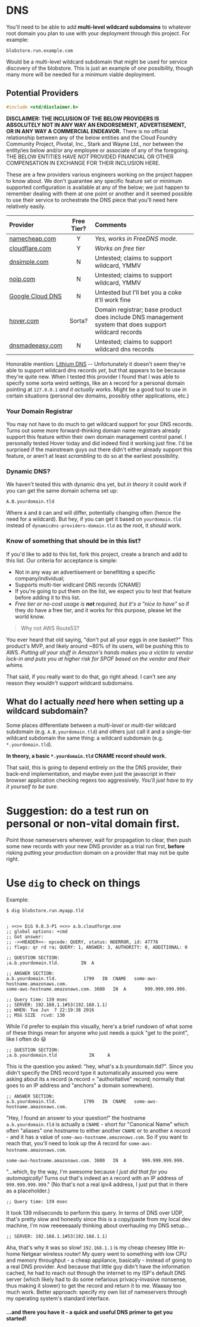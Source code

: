 # DNS

You'll need to be able to add **multi-level wildcard subdomains** to whatever root domain you plan to use with your deployment through this project. For example:

```
blobstore.run.example.com
```

Would be a multi-level wildcard subdomain that might be used for service discovery of the blobstore. This is just an example of _one_ possibility, though many more will be needed for a minimum viable deployment.

## Potential Providers

```c
#include <std/disclaimer.h>
```

**DISCLAIMER: THE INCLUSION OF THE BELOW PROVIDERS IS ABSOLUTELY NOT IN ANY WAY AN ENDORSEMENT, ADVERTISEMENT, OR IN ANY WAY A COMMERCIAL ENDEAVOR.** There is no official relationship between any of the below entities and the Cloud Foundry Community Project, Pivotal, Inc., Stark and Wayne Ltd., nor between the entity/ies below and/or any employee or associate of any of the foregoing. THE BELOW ENTITIES HAVE _NOT_ PROVIDED FINANCIAL OR OTHER COMPENSATION IN EXCHANGE FOR THEIR INCLUSION HERE.

These are a few providers various engineers working on the project happen to know about. We don't guarantee any specific feature set or minimum supported configuration is available at any of the below; we just happen to remember dealing with them at one point or another and it seemed possible to use their service to orchestrate the DNS piece that you'll need here relatively easily.

| Provider | Free Tier? | Comments |
| :------  | :-------: | :------  |
| [namecheap.com](https://www.namecheap.com) | Y | _Yes, works in FreeDNS mode._ |
| [cloudflare.com](https://www.cloudflare.com) | Y | _Works on free tier_ |
| [dnsimple.com](https://dnsimple.com) | N | Untested; claims to support wildcard, YMMV |
| [noip.com](http://www.noip.com) | N | Untested; claims to support wildcard, YMMV |
| [Google Cloud DNS](https://cloud.google.com/dns/) | N | Untested but I'll bet you a coke it'll work fine |
| [hover.com](http://www.hover.com) | Sorta? | Domain registrar; base product does include DNS management system that does support wildcard records |
| [dnsmadeeasy.com](http://www.dnsmadeeasy.com/) | N | Untested; claims to support wildcard dns records |

Honorable mention: [Lithium DNS](https://lidns.net) -- Unfortunately it doesn't seem they're able to support wildcard dns records _yet_, but that appears to be because they're quite new. When I tested this provider I found that I was able to specify some sorta weird settings, like an `A` record for a personal domain pointing at `127.0.0.1` _and it actually works_. Might be a good tool to use in certain situations (personal dev domains, possibly other applications, etc.)

### Your Domain Registrar

You may not have to do much to get wildcard support for your DNS records. Turns out some more forward-thinking domain name registrars already support this feature within their own domain management control panel. I personally tested Hover today and did indeed find it working just fine. I'd be surprised if the mainstream guys out there didn't either already support this feature, or aren't at least _scrambling_ to do so at the earliest possibility.

### Dynamic DNS?

We haven't tested this with dynamic dns yet, but _in theory_ it could work if you can get the same domain schema set up:

```
A.B.yourdomain.tld
```

Where `A` and `B` can and will differ, potentially changing often (hence the need for a wildcard). But hey, if you can get it based on `yourdomain.tld` instead of `dynamicdns-providers-domain.tld` as the root, it _should_ work.

### Know of something that should be in this list?

If you'd like to add to this list, fork this project, create a branch and add to this list. Our criteria for acceptance is simple:

+ Not in any way an advertisement or benefitting a specific company/individual;
+ Supports multi-tier widlcard DNS records (CNAME)
+ If you're going to put them on the list, we expect you to test that feature before adding it to this list.
+ _Free tier or no-cost usage is **not** required, but it's a "nice to have"_ so if they do have a free tier, and it works for this purpose, please let the world know.

> Why not AWS Route53?

You ever heard that old saying, "don't put all your eggs in one basket?" This product's MVP, and likely around ~80% of its users, will be pushing this to AWS. _Putting all your stuff in Amazon's hands makes you a victim to vendor lock-in and puts you at higher risk for SPOF based on the vendor and their whims._

That said, if you really want to do that, go right ahead. I can't see any reason they _wouldn't_ support wildcard subdomains.

## What do I actually _need_ here when setting up a wildcard subdomain?

Some places differentiate between a _multi-level_ or _multi-tier_ wildcard subdomain (e.g. `A.B.yourdomain.tld`) and others just call it and a single-tier wildcard subdomain the same thing: a wildcard subdomain (e.g. `*.yourdomain.tld`).

**In theory, a basic `*.yourdomain.tld` CNAME record should work.**

That said, this is going to depend entirely on the the DNS provider, their back-end implementation, and maybe even just the javascript in their browser application checking regexs too aggressively. _You'll just have to try it yourself to be sure._

# Suggestion: do a test run on  personal or non-vital domain first.

Point those nameservers wherever, wait for propagation to clear, then push some new records with your new DNS provider as a trial run first, **before** risking putting your production domain on a provider that may not be quite right.

# Use `dig` to check on things

Example:

```
$ dig blobstore.run.myapp.tld


; <<>> DiG 9.8.3-P1 <<>> a.b.cloudforge.one
;; global options: +cmd
;; Got answer:
;; ->>HEADER<<- opcode: QUERY, status: NOERROR, id: 47776
;; flags: qr rd ra; QUERY: 1, ANSWER: 3, AUTHORITY: 0, ADDITIONAL: 0

;; QUESTION SECTION:
;a.b.yourdomain.tld.		IN	A

;; ANSWER SECTION:
a.b.yourdomain.tld.	         1799	IN	CNAME	some-aws-hostname.amazonaws.com.
some-aws-hostname.amazonaws.com. 3600   IN	A       999.999.999.999.

;; Query time: 139 msec
;; SERVER: 192.168.1.1#53(192.168.1.1)
;; WHEN: Tue Jun  7 22:19:38 2016
;; MSG SIZE  rcvd: 130
```

While I'd prefer to explain this visually, here's a brief rundown of what some of these things mean for anyone who just needs a quick "get to the point", like I often do :smiley:

```
;; QUESTION SECTION:
;a.b.yourdomain.tld            IN     A
```

This is the question you asked: "hey, what's a.b.yourdomain.tld?". Since you didn't specify the DNS record type it automatically assumed you were asking about its `A` record (`A` record = "authoritative" record; normally that goes to an IP address and "anchors" a domain somewhere).

```
;; ANSWER SECTION:
a.b.yourdomain.tld.	         1799	IN	CNAME	some-aws-hostname.amazonaws.com.
```

"Hey, I found an answer to your question!" the hostname `a.b.yourdomain.tld` is actually a `CNAME` - short for "Canonical Name" which often "aliases" one hostname to either another `CNAME` or to another `A` record - and it has a value of `some-aws-hostname.amazonaws.com`. So if you want to reach that, you'll need to look up the A record for `some-aws-hostname.amazonaws.com`.

```
some-aws-hostname.amazonaws.com. 3600   IN	A      999.999.999.999.
```

"...which, by the way, I'm awesome because _I just did that for you automagically!_ Turns out that's indeed an `A` record with an IP address of `999.999.999.999`." (No that's not a real ipv4 address, I just put that in there as a placeholder.)

```
;; Query time: 139 msec
```

It took 139 miliseconds to perform this query. In terms of DNS over UDP, that's pretty slow and honestly since this is a copy/paste from my local dev machine, I'm now reeeeeaaaly thinking about overhauling my DNS setup...

```
;; SERVER: 192.168.1.1#53(192.168.1.1)
```

Aha, that's why it was so slow! `192.168.1.1` is my cheap cheesey little in-home Netgear wireless router! My query went to something with low CPU and memory throughput - a cheap appliance, basically - instead of going to a real DNS provider. And because that little guy didn't have the information cached, he had to reach out through the internet to my ISP's default DNS server (which likely had to do some nefarious privacy-invasive nonsense, thus making it slower) to get the record and return it to me. Waaaay too much work. Better approach: specify my own list of nameservers through my operating system's standard interface.

#### ...and there you have it - a quick and useful DNS primer to get you started!

